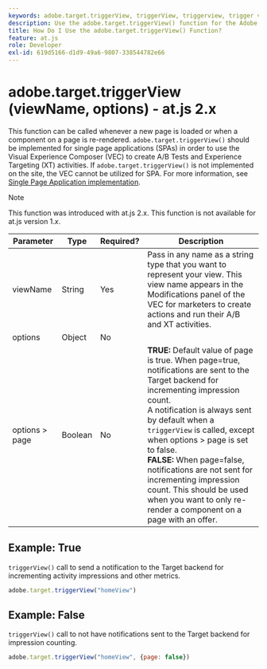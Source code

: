 ```yaml
---
keywords: adobe.target.triggerView, triggerView, triggerview, trigger view, at.js, functions, function, viewName, viewname, view name, adobe.target.triggerView1
description: Use the adobe.target.triggerView() function for the Adobe Target at.js JavaScript library for use in Single Page Applications (SPAs). (at.js 2.x)
title: How Do I Use the adobe.target.triggerView() Function?
feature: at.js
role: Developer
exl-id: 619d5166-d1d9-49a6-9807-338544782e66
---
```

# adobe.target.triggerView (viewName, options) - at.js 2.x

This function can be called whenever a new page is loaded or when a component on a page is re-rendered. `adobe.target.triggerView()` should be implemented for single page applications (SPAs) in order to use the Visual Experience Composer (VEC) to create A/B Tests and Experience Targeting (XT) activities. If `adobe.target.triggerView()` is not implemented on the site, the VEC cannot be utilized for SPA. For more information, see [Single Page Application implementation](/src/pages/implement/client-side/atjs/how-to-deployatjs/target-atjs-single-page-application.md).

>[!NOTE]
>
>This function was introduced with at.js 2.x. This function is not available for at.js version 1.*x*.

|Parameter|Type|Required?|Description|
| --- | --- | --- | --- |
|viewName|String|Yes|Pass in any name as a string type that you want to represent your view. This view name appears in the Modifications panel of the VEC for marketers to create actions and run their A/B and XT activities.|
|options|Object|No||
|options > page|Boolean|No|**TRUE:** Default value of page is true. When page=true, notifications are sent to the Target backend for incrementing impression count.<br />A notification is always sent by default when a `triggerView` is called, except when options > page is set to false.<br />**FALSE:** When page=false, notifications are not sent for incrementing impression count. This should be used when you want to only re-render a component on a page with an offer.|

## Example: True

`triggerView()` call to send a notification to the Target backend for incrementing activity impressions and other metrics.

```javascript
adobe.target.triggerView("homeView")
```

## Example: False

`triggerView()` call to not have notifications sent to the Target backend for impression counting.

```javascript
adobe.target.triggerView("homeView", {page: false})
```
